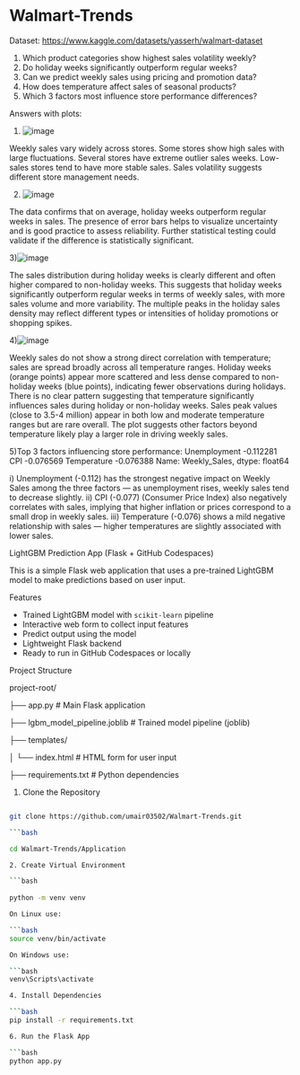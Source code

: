 # Walmart-Trends
Dataset: https://www.kaggle.com/datasets/yasserh/walmart-dataset
1) Which product categories show highest sales volatility weekly?
2) Do holiday weeks significantly outperform regular weeks?
3)  Can we predict weekly sales using pricing and promotion data?
4)   How does temperature affect sales of seasonal products?
5)   Which 3 factors most influence store performance differences?

Answers with plots:
1) ![image](https://github.com/user-attachments/assets/9a12b5c7-068b-4e41-b429-a8de32afe7ef)

Weekly sales vary widely across stores.
Some stores show high sales with large fluctuations.
Several stores have extreme outlier sales weeks.
Low-sales stores tend to have more stable sales.
Sales volatility suggests different store management needs.

2) ![image](https://github.com/user-attachments/assets/2962d340-e1a6-49cf-a61e-142f4818acf4)

The data confirms that on average, holiday weeks outperform regular weeks in sales.
The presence of error bars helps to visualize uncertainty and is good practice to assess reliability.
Further statistical testing could validate if the difference is statistically significant.

3)![image](https://github.com/user-attachments/assets/f0c6252b-fa19-4207-801d-182ba772487c)

The sales distribution during holiday weeks is clearly different and often higher compared to non-holiday weeks.
This suggests that holiday weeks significantly outperform regular weeks in terms of weekly sales, with more sales volume and more variability.
The multiple peaks in the holiday sales density may reflect different types or intensities of holiday promotions or shopping spikes.

4)![image](https://github.com/user-attachments/assets/6d954d35-facc-4b53-af73-3ef646bd60bf)

Weekly sales do not show a strong direct correlation with temperature; sales are spread broadly across all temperature ranges.
Holiday weeks (orange points) appear more scattered and less dense compared to non-holiday weeks (blue points), indicating fewer observations during holidays.
There is no clear pattern suggesting that temperature significantly influences sales during holiday or non-holiday weeks.
Sales peak values (close to 3.5-4 million) appear in both low and moderate temperature ranges but are rare overall.
The plot suggests other factors beyond temperature likely play a larger role in driving weekly sales.


5)Top 3 factors influencing store performance:
 Unemployment   -0.112281
 CPI            -0.076569
 Temperature    -0.076388
 Name: Weekly_Sales, dtype: float64
 
i) Unemployment (-0.112) has the strongest negative impact on Weekly Sales among the three factors — as unemployment rises, weekly sales tend to decrease slightly.
ii) CPI (-0.077) (Consumer Price Index) also negatively correlates with sales, implying that higher inflation or prices correspond to a small drop in weekly sales.
iii) Temperature (-0.076) shows a mild negative relationship with sales — higher temperatures are slightly associated with lower sales.




LightGBM Prediction App (Flask + GitHub Codespaces)

This is a simple Flask web application that uses a pre-trained LightGBM model to make predictions based on user input.

Features

- Trained LightGBM model with `scikit-learn` pipeline
- Interactive web form to collect input features
- Predict output using the model
- Lightweight Flask backend
- Ready to run in GitHub Codespaces or locally

Project Structure

project-root/

├── app.py # Main Flask application

├── lgbm_model_pipeline.joblib # Trained model pipeline (joblib)

├── templates/

│ └── index.html # HTML form for user input

├── requirements.txt # Python dependencies

1. Clone the Repository 

```bash

git clone https://github.com/umair03502/Walmart-Trends.git

```bash

cd Walmart-Trends/Application

2. Create Virtual Environment

```bash
   
python -m venv venv

On Linux use:

```bash
source venv/bin/activate

On Windows use:

```bash
venv\Scripts\activate

4. Install Dependencies

```bash
pip install -r requirements.txt

6. Run the Flask App

```bash
python app.py





